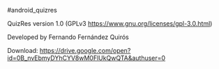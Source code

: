 #android_quizres

QuizRes version 1.0 (GPLv3 https://www.gnu.org/licenses/gpl-3.0.html)

Developed by Fernando Fernández Quirós

Download: https://drive.google.com/open?id=0B_nvEbmyDYhCYV8wM0FlUkQwQTA&authuser=0